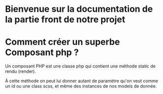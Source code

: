 # Bienvenue sur la documentation de la partie front de notre projet

# Comment créer un superbe Composant php ?

Un composant PHP est une classe php qui contient une méthode static de rendu (render).

À cette méthode on peut lui donner autant de paramètre qu'on veut comme un id ou une class scss, et même des instances de nos models de donnée.